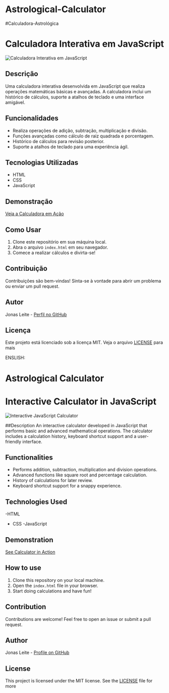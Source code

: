 # Astrological-Calculator
#Calculadora-Astrológica

<!-- calculadora-Astrológica -->
# Calculadora Interativa em JavaScript

![Calculadora Interativa em JavaScript](![image](https://github.com/JonasLeiteProgramador/Astrologic-Calculator/assets/139612792/c378c0cd-10bd-4155-975b-e7a755768a2b)
)

## Descrição
Uma calculadora interativa desenvolvida em JavaScript que realiza operações matemáticas básicas e avançadas. A calculadora inclui um histórico de cálculos, suporte a atalhos de teclado e uma interface amigável.

## Funcionalidades
- Realiza operações de adição, subtração, multiplicação e divisão.
- Funções avançadas como cálculo de raiz quadrada e porcentagem.
- Histórico de cálculos para revisão posterior.
- Suporte a atalhos de teclado para uma experiência ágil.

## Tecnologias Utilizadas
- HTML
- CSS
- JavaScript

## Demonstração
[Veja a Calculadora em Ação](https://calculadora-astrologica.netlify.app/)

## Como Usar
1. Clone este repositório em sua máquina local.
2. Abra o arquivo `index.html` em seu navegador.
3. Comece a realizar cálculos e divirta-se!

## Contribuição
Contribuições são bem-vindas! Sinta-se à vontade para abrir um problema ou enviar um pull request.

## Autor
Jonas Leite - [Perfil no GitHub](https://github.com/JonasLeiteProgramador)

## Licença
Este projeto está licenciado sob a licença MIT. Veja o arquivo [LICENSE](LICENSE) para mais 




ENSLISH:

# Astrological Calculator

<!-- astrological-calculator -->
# Interactive Calculator in JavaScript

![Interactive JavaScript Calculator](![image](https://github.com/JonasLeiteProgramador/Astrologic-Calculator/assets/139612792/c3003445-ae84-47d6-9f75-f0d67357269a)
)

##Description
An interactive calculator developed in JavaScript that performs basic and advanced mathematical operations. The calculator includes a calculation history, keyboard shortcut support and a user-friendly interface.

## Functionalities
- Performs addition, subtraction, multiplication and division operations.
- Advanced functions like square root and percentage calculation.
- History of calculations for later review.
- Keyboard shortcut support for a snappy experience.

## Technologies Used
-HTML
- CSS
-JavaScript

## Demonstration
[See Calculator in Action](https://calculadora-astrologica.netlify.app/)

## How to use
1. Clone this repository on your local machine.
2. Open the `index.html` file in your browser.
3. Start doing calculations and have fun!

## Contribution
Contributions are welcome! Feel free to open an issue or submit a pull request.

## Author
Jonas Leite - [Profile on GitHub](https://github.com/JonasLeiteProgramador)

## License
This project is licensed under the MIT license. See the [LICENSE](LICENSE) file for more
